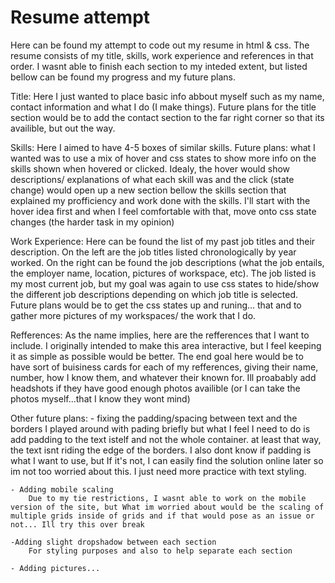 # Resume attempt
Here can be found my attempt to code out my resume in html & css. 
The resume consists of my title, skills, work experience and references in that order. I wasnt able to finish each section to my inteded extent, 
but listed bellow can be found my progress and my future plans. 

Title:
    Here I just wanted to place basic info abbout myself such as my name, contact information and what I do (I make things).
    Future plans for the title section would be to add the contact section to the far right corner so that its availible, but out the way.

Skills:
    Here I aimed to have 4-5 boxes of similar skills.
    Future plans: what I wanted was to use a mix of hover and css states to show more info on the skills shown when hovered or clicked. 
    Idealy, the hover would show descriptions/ explanations of what each skill was and the click (state change) would open up a new section
    bellow the skills section that explained my profficiency and work done with the skills. I'll start with the hover idea first and when 
    I feel comfortable with that, move onto css state changes (the harder task in my opinion)

Work Experience:
    Here can be found the list of my past job titles and their description. On the left are the job titles listed chronologically by year worked. 
    On the right can be found the job descriptions (what the job entails, the employer name, location, pictures of workspace, etc). 
    The job listed is my most current job, but my goal was again to use css states to hide/show the different job descriptions depending on which job title is selected. 
    Future plans would be to get the css states up and runing... that and to gather more pictures of my workspaces/ the work that I do.

Refferences:
    As the name implies, here are the refferences that I want to include. I originally intended to make this area interactive, 
    but I feel keeping it as simple as possible would be better. The end goal here would be to have sort of buisiness cards for each of my refferences, giving their name, number, how I know them, and whatever their known for. Ill proabably add headshots if they have good enough photos availible (or I can take the photos myself...that I know they wont mind)

Other future plans:
    - fixing the padding/spacing between text and the borders
        I played around with pading briefly but what I feel I need to do is add padding to the text istelf and not the whole container. at least that way, the text isnt riding the edge of the borders. I also dont know if padding is what I want to use, but If it's not, I can easily find the solution online later so im not too worried about this. I just need more practice with text styling. 

    - Adding mobile scaling 
        Due to my tie restrictions, I wasnt able to work on the mobile version of the site, but What im worried about would be the scaling of multiple grids inside of grids and if that would pose as an issue or not... Ill try this over break

    -Adding slight dropshadow between each section
        For styling purposes and also to help separate each section

    - Adding pictures...

